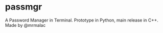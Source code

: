 # passmgr
A Password Manager in Terminal. Prototype in Python, main release in C++. Made by @mrmalac

